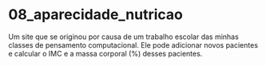 # 08_aparecidade_nutricao
 Um site que se originou por causa de um trabalho escolar das minhas classes de pensamento computacional. Ele pode adicionar novos pacientes e calcular o IMC e a massa corporal (%) desses pacientes.
